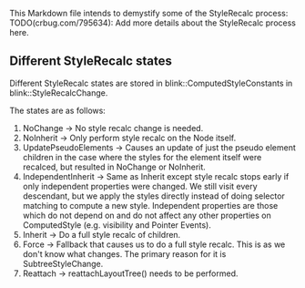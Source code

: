 This Markdown file intends to demystify some of the StyleRecalc process:
TODO(crbug.com/795634): Add more details about the StyleRecalc process here. 

## Different StyleRecalc states

Different StyleRecalc states are stored in blink::ComputedStyleConstants in blink::StyleRecalcChange.

The states are as follows:
1. NoChange -> No style recalc change is needed.
2. NoInherit -> Only perform style recalc on the Node itself.
3. UpdatePseudoElements -> Causes an update of just the pseudo element children in the case where the styles for the element itself were recalced, but resulted in NoChange or NoInherit.
4. IndependentInherit -> Same as Inherit except style recalc stops early if only independent properties were changed. We still visit every descendant, but we apply the styles directly instead of doing selector matching to compute a new style. Independent properties are those which do not depend on and do not affect any other properties on ComputedStyle (e.g. visibility and Pointer Events).
5. Inherit -> Do a full style recalc of children.
6. Force -> Fallback that causes us to do a full style recalc. This is as we don't know what changes. The primary reason for it is SubtreeStyleChange.
7. Reattach -> reattachLayoutTree() needs to be performed.
